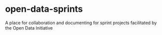 # open-data-sprints
A place for collaboration and documenting for sprint projects facilitated by the Open Data Initiative
